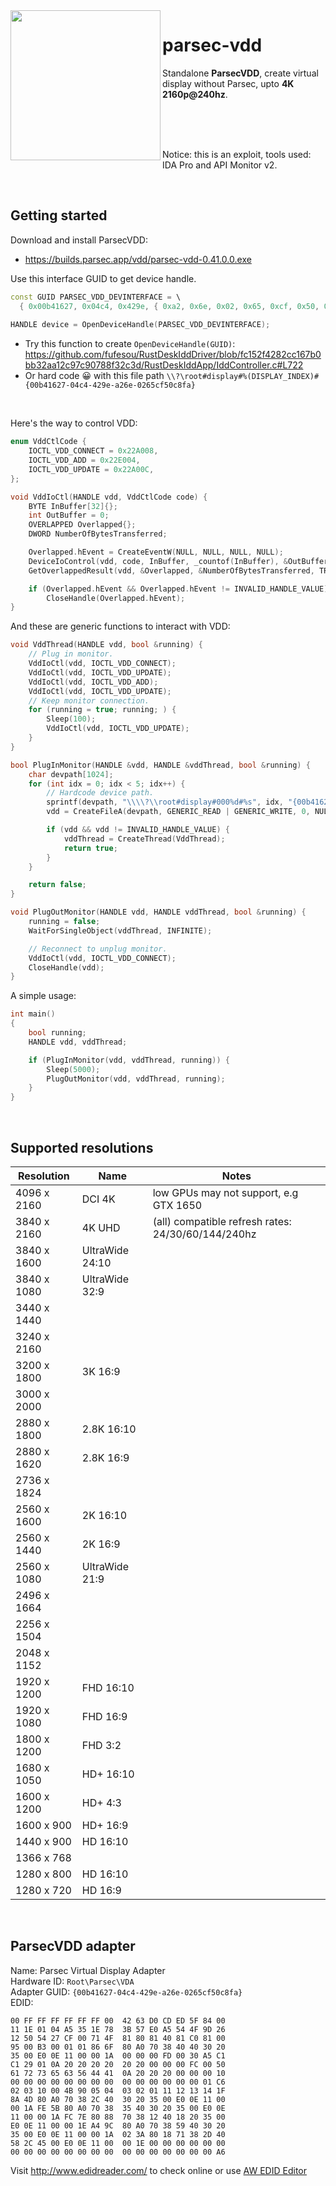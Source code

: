 <img align="left" src="https://encrypted-tbn0.gstatic.com/images?q=tbn:ANd9GcSxBsVvpMSFpgenJxcoNf9IYCxhAL9EbkFPYMsJV3BMoHFfLKE9ZBJiZDHtcTACUyr2PsA&usqp=CAU" width="240px">

# parsec-vdd
Standalone **ParsecVDD**, create virtual display without Parsec, upto **4K 2160p@240hz**.<br>

<br>
<br>
<br>

Notice: this is an exploit, tools used: IDA Pro and API Monitor v2.

<br>

## Getting started

Download and install ParsecVDD:
- https://builds.parsec.app/vdd/parsec-vdd-0.41.0.0.exe

Use this interface GUID to get device handle.
```cpp
const GUID PARSEC_VDD_DEVINTERFACE = \
  { 0x00b41627, 0x04c4, 0x429e, { 0xa2, 0x6e, 0x02, 0x65, 0xcf, 0x50, 0xc8, 0xfa } };
  
HANDLE device = OpenDeviceHandle(PARSEC_VDD_DEVINTERFACE);
```

- Try this function to create `OpenDeviceHandle(GUID)`: https://github.com/fufesou/RustDeskIddDriver/blob/fc152f4282cc167b0bb32aa12c97c90788f32c3d/RustDeskIddApp/IddController.c#L722
- Or hard code 😀 with this file path `\\?\root#display#%(DISPLAY_INDEX)#{00b41627-04c4-429e-a26e-0265cf50c8fa}`

<br>

Here's the way to control VDD:
```cpp
enum VddCtlCode {
    IOCTL_VDD_CONNECT = 0x22A008,
    IOCTL_VDD_ADD = 0x22E004,
    IOCTL_VDD_UPDATE = 0x22A00C,
};

void VddIoCtl(HANDLE vdd, VddCtlCode code) {
    BYTE InBuffer[32]{};
    int OutBuffer = 0;
    OVERLAPPED Overlapped{};
    DWORD NumberOfBytesTransferred;

    Overlapped.hEvent = CreateEventW(NULL, NULL, NULL, NULL);
    DeviceIoControl(vdd, code, InBuffer, _countof(InBuffer), &OutBuffer, sizeof(OutBuffer), NULL, &Overlapped);
    GetOverlappedResult(vdd, &Overlapped, &NumberOfBytesTransferred, TRUE);

    if (Overlapped.hEvent && Overlapped.hEvent != INVALID_HANDLE_VALUE)
        CloseHandle(Overlapped.hEvent);
}
```

And these are generic functions to interact with VDD:

```cpp
void VddThread(HANDLE vdd, bool &running) {
    // Plug in monitor.
    VddIoCtl(vdd, IOCTL_VDD_CONNECT);
    VddIoCtl(vdd, IOCTL_VDD_UPDATE);
    VddIoCtl(vdd, IOCTL_VDD_ADD);
    VddIoCtl(vdd, IOCTL_VDD_UPDATE);
    // Keep monitor connection.
    for (running = true; running; ) {
        Sleep(100);
        VddIoCtl(vdd, IOCTL_VDD_UPDATE);
    }
}

bool PlugInMonitor(HANDLE &vdd, HANDLE &vddThread, bool &running) {
    char devpath[1024];
    for (int idx = 0; idx < 5; idx++) {
        // Hardcode device path.
        sprintf(devpath, "\\\\?\\root#display#000%d#%s", idx, "{00b41627-04c4-429e-a26e-0265cf50c8fa}");    
        vdd = CreateFileA(devpath, GENERIC_READ | GENERIC_WRITE, 0, NULL, OPEN_EXISTING, 0, NULL);

        if (vdd && vdd != INVALID_HANDLE_VALUE) {
            vddThread = CreateThread(VddThread);
            return true;
        }
    }

    return false;
}

void PlugOutMonitor(HANDLE vdd, HANDLE vddThread, bool &running) {
    running = false;
    WaitForSingleObject(vddThread, INFINITE);

    // Reconnect to unplug monitor.
    VddIoCtl(vdd, IOCTL_VDD_CONNECT);
    CloseHandle(vdd);
}
```

A simple usage:
```cpp
int main()
{
    bool running;
    HANDLE vdd, vddThread;

    if (PlugInMonitor(vdd, vddThread, running)) {
        Sleep(5000);
        PlugOutMonitor(vdd, vddThread, running);
    }
}
```

<br>

## Supported resolutions

|Resolution | Name | Notes
|-|-|-
|4096 x 2160|		DCI 4K | low GPUs may not support, e.g GTX 1650
|3840 x 2160|		4K UHD | (all) compatible refresh rates: 24/30/60/144/240hz 
|3840 x 1600|		UltraWide 24:10
|3840 x 1080|		UltraWide 32:9
|3440 x 1440|		
|3240 x 2160|
|3200 x 1800|		3K 16:9
|3000 x 2000|
|2880 x 1800|		2.8K 16:10
|2880 x 1620|		2.8K 16:9
|2736 x 1824|
|2560 x 1600|		2K 16:10
|2560 x 1440|		2K 16:9
|2560 x 1080|		UltraWide 21:9
|2496 x 1664|
|2256 x 1504|
|2048 x 1152|		
|1920 x 1200|		FHD 16:10
|1920 x 1080|		FHD 16:9
|1800 x 1200|		FHD 3:2
|1680 x 1050|		HD+ 16:10
|1600 x 1200|		HD+ 4:3
|1600 x 900|		HD+ 16:9
|1440 x 900|		HD 16:10
|1366 x 768|
|1280 x 800|      HD 16:10
|1280 x 720|  	HD 16:9

<br>

## ParsecVDD adapter

Name: Parsec Virtual Display Adapter<br>
Hardware ID: `Root\Parsec\VDA`<br>
Adapter GUID: `{00b41627-04c4-429e-a26e-0265cf50c8fa}`<br>
EDID:

```
00 FF FF FF FF FF FF 00  42 63 D0 CD ED 5F 84 00
11 1E 01 04 A5 35 1E 78  3B 57 E0 A5 54 4F 9D 26
12 50 54 27 CF 00 71 4F  81 80 81 40 81 C0 81 00
95 00 B3 00 01 01 86 6F  80 A0 70 38 40 40 30 20
35 00 E0 0E 11 00 00 1A  00 00 00 FD 00 30 A5 C1
C1 29 01 0A 20 20 20 20  20 20 00 00 00 FC 00 50
61 72 73 65 63 56 44 41  0A 20 20 20 00 00 00 10
00 00 00 00 00 00 00 00  00 00 00 00 00 00 01 C6
02 03 10 00 4B 90 05 04  03 02 01 11 12 13 14 1F
8A 4D 80 A0 70 38 2C 40  30 20 35 00 E0 0E 11 00
00 1A FE 5B 80 A0 70 38  35 40 30 20 35 00 E0 0E
11 00 00 1A FC 7E 80 88  70 38 12 40 18 20 35 00
E0 0E 11 00 00 1E A4 9C  80 A0 70 38 59 40 30 20
35 00 E0 0E 11 00 00 1A  02 3A 80 18 71 38 2D 40
58 2C 45 00 E0 0E 11 00  00 1E 00 00 00 00 00 00
00 00 00 00 00 00 00 00  00 00 00 00 00 00 00 A6
```

Visit http://www.edidreader.com/ to check online or use [AW EDID Editor](https://www.analogway.com/apac/products/software-tools/aw-edid-editor/)
